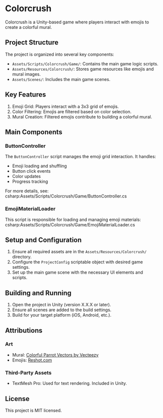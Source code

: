 # Colorcrush

Colorcrush is a Unity-based game where players interact with emojis to create a colorful mural.

## Project Structure

The project is organized into several key components:

- `Assets/Scripts/Colorcrush/Game/`: Contains the main game logic scripts.
- `Assets/Resources/Colorcrush/`: Stores game resources like emojis and mural images.
- `Assets/Scenes/`: Includes the main game scenes.

## Key Features

1. Emoji Grid: Players interact with a 3x3 grid of emojis.
2. Color Filtering: Emojis are filtered based on color selection.
3. Mural Creation: Filtered emojis contribute to building a colorful mural.

## Main Components

### ButtonController

The `ButtonController` script manages the emoji grid interaction. It handles:

- Emoji loading and shuffling
- Button click events
- Color updates
- Progress tracking

For more details, see: csharp:Assets/Scripts/Colorcrush/Game/ButtonController.cs

### EmojiMaterialLoader

This script is responsible for loading and managing emoji materials: csharp:Assets/Scripts/Colorcrush/Game/EmojiMaterialLoader.cs


## Setup and Configuration

1. Ensure all required assets are in the `Assets/Resources/Colorcrush/` directory.
2. Configure the `ProjectConfig` scriptable object with desired game settings.
3. Set up the main game scene with the necessary UI elements and scripts.

## Building and Running

1. Open the project in Unity (version X.X.X or later).
2. Ensure all scenes are added to the build settings.
3. Build for your target platform (iOS, Android, etc.).

## Attributions

### Art

- Mural: <a href="https://www.vecteezy.com/free-vector/colorful-parrot">Colorful Parrot Vectors by Vecteezy</a>
- Emojis: <a href="https://www.reshot.com/free-svg-icons/emoji/">Reshot.com</a>

### Third-Party Assets

- TextMesh Pro: Used for text rendering. Included in Unity.

## License

This project is MIT licensed.
